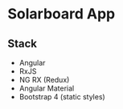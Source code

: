 # Solarboard App
 
## Stack

* Angular
* RxJS
* NG RX (Redux)
* Angular Material
* Bootstrap 4 (static styles)

